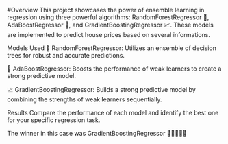 #Overview
This project showcases the power of ensemble learning in regression using three powerful algorithms: RandomForestRegressor 🌳, AdaBoostRegressor 🚀, and GradientBoostingRegressor 📈. These models are implemented to predict house prices based on several informations.

Models Used
🌳 RandomForestRegressor: Utilizes an ensemble of decision trees for robust and accurate predictions.

🚀 AdaBoostRegressor: Boosts the performance of weak learners to create a strong predictive model.

📈 GradientBoostingRegressor: Builds a strong predictive model by combining the strengths of weak learners sequentially.

Results
Compare the performance of each model and identify the best one for your specific regression task. 

The winner in this case was GradientBoostingRegressor 🎉🎉🎉🎉🎉
